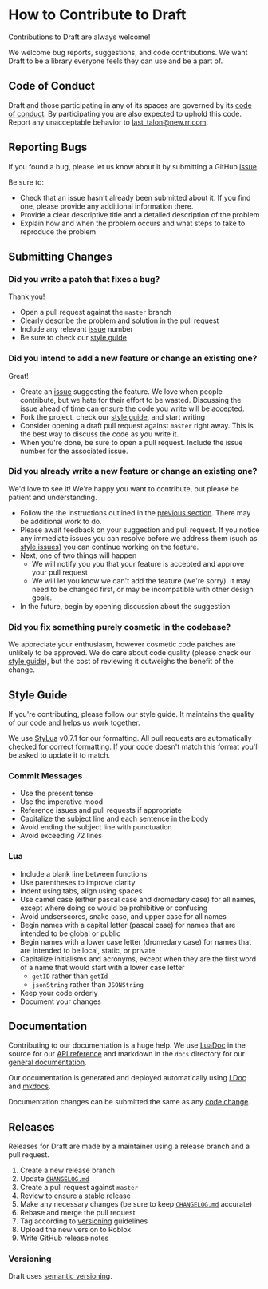 # How to Contribute to Draft
Contributions to Draft are always welcome!

We welcome bug reports, suggestions, and code contributions. We want Draft
to be a library everyone feels they can use and be a part of.

## Code of Conduct
Draft and those participating in any of its spaces are governed by its
[code of conduct](CODE_OF_CONDUCT.md). By participating you are also expected
to uphold this code. Report any unacceptable behavior to
[last_talon@new.rr.com](mailto:last_talon@new.rr.com).

## Reporting Bugs
If you found a bug, please let us know about it by submitting a GitHub
[issue](https://github.com/IsoLogicGames/Draft/issues).

Be sure to:
* Check that an issue hasn't already been submitted about it. If you find one,
	please provide any additional information there.
* Provide a clear descriptive title and a detailed description of the problem
* Explain how and when the problem occurs and what steps to take to reproduce
	the problem

## Submitting Changes

### Did you write a patch that fixes a bug?
Thank you!
* Open a pull request against the `master` branch
* Clearly describe the problem and solution in the pull request
* Include any relevant [issue](https://github.com/IsoLogicGames/Draft/issues)
	number
* Be sure to check our [style guide](#style-guide)

### Did you intend to add a new feature or change an existing one?
Great!
* Create an [issue](https://github.com/IsoLogicGames/Draft/issues) suggesting
	the feature. We love when people contribute, but we hate for their effort
	to be wasted. Discussing the issue ahead of time can ensure the code you
	write will be accepted.
* Fork the project, check our [style guide](#style-guide), and start writing
* Consider opening a draft pull request against `master` right away. This is
	the best way to discuss the code as you write it.
* When you're done, be sure to open a pull request. Include the issue number
	for the associated issue.

### Did you already write a new feature or change an existing one?
We'd love to see it! We're happy you want to contribute, but please be patient
and understanding.
* Follow the the instructions outlined in the
	[previous section](#did-you-intend-to-add-a-new-feature-or-change-an-existing-one).
	There may be additional work to do.
* Please await feedback on your suggestion and pull request. If you notice any
	immediate issues you can resolve before we address them (such as
	[style issues](#style-guide)) you can continue working on the feature.
* Next, one of two things will happen
	* We will notify you you that your feature is accepted and approve your
		pull request
	* We will let you know we can't add the feature (we're sorry). It may need
		to be changed first, or may be incompatible with other design goals.
* In the future, begin by opening discussion about the suggestion

### Did you fix something purely cosmetic in the codebase?
We appreciate your enthusiasm, however cosmetic code patches are unlikely to be
approved. We do care about code quality (please check our
[style guide](#style-guide)), but the cost of reviewing it outweighs the
benefit of the change.

## Style Guide
If you're contributing, please follow our style guide. It maintains the quality
of our code and helps us work together.

We use [StyLua](https://github.com/JohnnyMorganz/StyLua) v0.7.1 for our
formatting. All pull requests are automatically checked for correct formatting.
If your code doesn't match this format you'll be asked to update it to match.

### Commit Messages
* Use the present tense
* Use the imperative mood
* Reference issues and pull requests if appropriate
* Capitalize the subject line and each sentence in the body
* Avoid ending the subject line with punctuation
* Avoid exceeding 72 lines

### Lua
* Include a blank line between functions
* Use parentheses to improve clarity
* Indent using tabs, align using spaces
* Use camel case (either pascal case and dromedary case) for all names, except
	where doing so would be prohibitive or confusing
* Avoid undserscores, snake case, and upper case for all names
* Begin names with a capital letter (pascal case) for names that are intended
	to be global or public
* Begin names with a lower case letter (dromedary case) for names that are
	intended to be local, static, or private
* Capitalize initialisms and acronyms, except when they are the first word of a
	name that would start with a lower case letter
	* `getID` rather than `getId`
	* `jsonString` rather than `JSONString`
* Keep your code orderly
* Document your changes

## Documentation
Contributing to our documentation is a huge help. We use [LuaDoc](https://keplerproject.github.io/luadoc/)
in the source for our [API reference](https://isologicgames.github.io/Draft/api/)
and markdown in the `docs` directory for our [general documentation](https://isologicgames.github.io/Draft/).

Our documentation is generated and deployed automatically using [LDoc](https://github.com/lunarmodules/LDoc)
and [mkdocs](https://github.com/mkdocs/mkdocs).

Documentation changes can be submitted the same as any
[code change](#submitting-changes).

## Releases
Releases for Draft are made by a maintainer using a release branch and a
pull request.
1. Create a new release branch
2. Update [`CHANGELOG.md`](CHANGELOG.md)
3. Create a pull request against `master`
4. Review to ensure a stable release
5. Make any necessary changes (be sure to keep
	[`CHANGELOG.md`](CHANGELOG.md) accurate)
6. Rebase and merge the pull request
7. Tag according to [versioning](#Versioning) guidelines
8. Upload the new version to Roblox
9. Write GitHub release notes

### Versioning
Draft uses [semantic versioning](https://semver.org/).
